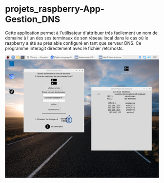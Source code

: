 # projets_raspberry-App-Gestion_DNS


Cette application permet à l'utilisateur d'attribuer trés facilement un nom de domaine à l'un des ses terminaux de son réseau local dans le cas où le raspberry a été au préalable configuré en tant que serveur DNS.
Ce programme interagit directement avec le fichier /etc/hosts.

 ![Screenshot](2021-08-06-205143_1280x1024_scrot.png)

